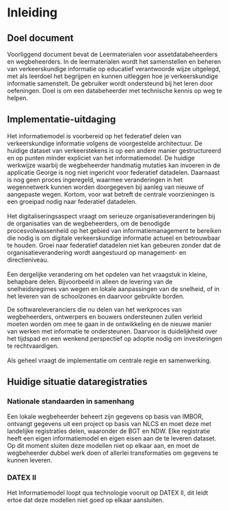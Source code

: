 # Inleiding

## Doel document
Voorliggend document bevat de Leermaterialen voor assetdatabeheerders en wegbeheerders. In de leermaterialen wordt het samenstellen en beheren van verkeerskundige informatie op educatief verantwoorde wijze uitgelegd, met als leerdoel het begrijpen en kunnen uitleggen hoe je verkeerskundige informatie samenstelt. De gebruiker wordt ondersteund bij het leren door oefeningen. Doel is om een databeheerder met technische kennis op weg te helpen.

## Implementatie-uitdaging

Het informatiemodel is voorbereid op het federatief delen van verkeerskundige informatie volgens de voorgestelde architectuur. 
De huidige dataset van verkeerstekens is op een andere manier gestructureerd en op punten minder expliciet van het informatiemodel. 
De huidige werkwijze waarbij de wegbeheerder handmatig mutaties kan invoeren in de applicatie George is nog niet ingericht voor federatief datadelen. 
Daarnaast is nog geen proces ingeregeld, waarmee veranderingen in het wegennetwerk kunnen worden doorgegeven bij aanleg van nieuwe of aangepaste wegen.
Kortom, voor wat betreft de centrale voorzieningen is een groeipad nodig naar federatief datadelen. 
<br><br>
Het digitaliseringsaspect vraagt om serieuze organisatieveranderingen bij de organisaties van de wegbeheerders, om de benodigde procesvolwassenheid op het gebied van informatiemanagement te bereiken die nodig is om digitale verkeerskundige informatie actueel en betrouwbaar te houden. Groei naar federatief datadelen niet kan gebeuren zonder dat de organisatieverandering wordt aangestuurd op management- en directieniveau.
<br><br>
Een dergelijke verandering om het opdelen van het vraagstuk in kleine, behapbare delen. Bijvoorbeeld in alleen de levering van de snelheidsregimes van wegen en lokale aanpassingen van de snelheid, of in het leveren van de schoolzones en daarvoor gebruikte borden.

De softwareleveranciers die nu delen van het werkproces van wegbeheerders, ontwerpers en bouwers ondersteunen zullen verleid moeten worden om mee te gaan in de ontwikkeling en de nieuwe manier van werken met informatie te ondersteunen. Daarvoor is duidelijkheid over het tijdspad en een wenkend perspectief op adoptie nodig om investeringen te rechtvaardigen.
<br><br>
Als geheel vraagt de implementatie om centrale regie en samenwerking.

## Huidige situatie dataregistraties

### Nationale standaarden in samenhang
Een lokale wegbeheerder beheert zijn gegevens op basis van IMBOR, ontvangt gegevens uit een project op basis van NLCS en moet deze met landelijke registraties delen, waaronder de BGT en NDW. Elke registratie heeft een eigen informatiemodel en eigen eisen aan de te leveren dataset. Op dit moment sluiten deze modellen niet op elkaar aan, en moet de wegbeheerder dubbel werk doen of allerlei transformaties om gegevens te kunnen leveren.

### DATEX II
Het Informatiemodel loopt qua technologie vooruit op DATEX II, dit leidt ertoe dat deze modellen niet goed op elkaar aansluiten. 

